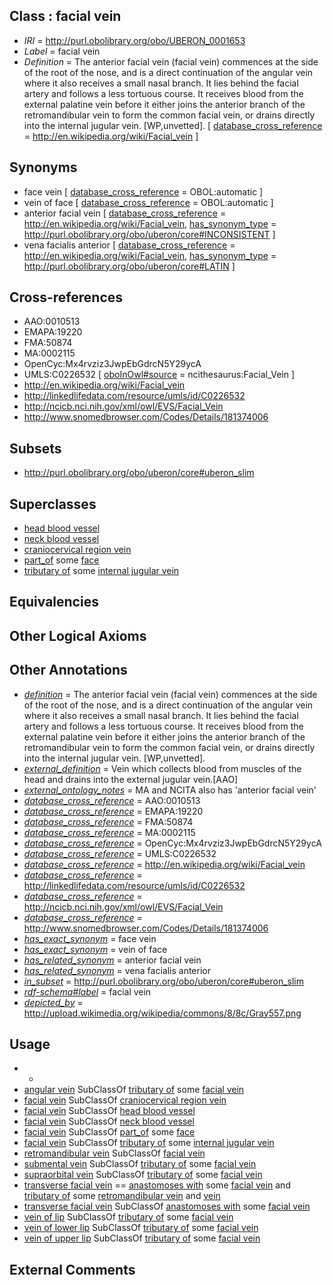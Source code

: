 
## Class : facial vein

 * *IRI* = http://purl.obolibrary.org/obo/UBERON_0001653
 * *Label* = facial vein
 * *Definition* = The anterior facial vein (facial vein) commences at the side of the root of the nose, and is a direct continuation of the angular vein where it also receives a small nasal branch. It lies behind the facial artery and follows a less tortuous course. It receives blood from the external palatine vein before it either joins the anterior branch of the retromandibular vein to form the common facial vein, or drains directly into the internal jugular vein. [WP,unvetted]. [ [database_cross_reference](../../ef/oboInOwl#hasDbXref.md) = http://en.wikipedia.org/wiki/Facial_vein ]

## Synonyms

 * face vein [ [database_cross_reference](../../ef/oboInOwl#hasDbXref.md) = OBOL:automatic ]
 * vein of face [ [database_cross_reference](../../ef/oboInOwl#hasDbXref.md) = OBOL:automatic ]
 * anterior facial vein [ [database_cross_reference](../../ef/oboInOwl#hasDbXref.md) = http://en.wikipedia.org/wiki/Facial_vein, [has_synonym_type](../../pe/oboInOwl#hasSynonymType.md) = http://purl.obolibrary.org/obo/uberon/core#INCONSISTENT ]
 * vena facialis anterior [ [database_cross_reference](../../ef/oboInOwl#hasDbXref.md) = http://en.wikipedia.org/wiki/Facial_vein, [has_synonym_type](../../pe/oboInOwl#hasSynonymType.md) = http://purl.obolibrary.org/obo/uberon/core#LATIN ]

## Cross-references

 * AAO:0010513
 * EMAPA:19220
 * FMA:50874
 * MA:0002115
 * OpenCyc:Mx4rvziz3JwpEbGdrcN5Y29ycA
 * UMLS:C0226532 [ [oboInOwl#source](../../ce/oboInOwl#source.md) = ncithesaurus:Facial_Vein ]
 * http://en.wikipedia.org/wiki/Facial_vein
 * http://linkedlifedata.com/resource/umls/id/C0226532
 * http://ncicb.nci.nih.gov/xml/owl/EVS/Facial_Vein
 * http://www.snomedbrowser.com/Codes/Details/181374006

## Subsets

 * http://purl.obolibrary.org/obo/uberon/core#uberon_slim

## Superclasses

 * [head blood vessel](../../UBERON/96/UBERON_0003496.md)
 * [neck blood vessel](../../UBERON/02/UBERON_0003502.md)
 * [craniocervical region vein](../../UBERON/41/UBERON_0009141.md)
 * [part_of](../../BFO/50/BFO_0000050.md) some [face](../../UBERON/56/UBERON_0001456.md)
 * [tributary of](../../RO/76/RO_0002376.md) some [internal jugular vein](../../UBERON/86/UBERON_0001586.md)

## Equivalencies


## Other Logical Axioms


## Other Annotations

 * *[definition](../../IAO/15/IAO_0000115.md)* = The anterior facial vein (facial vein) commences at the side of the root of the nose, and is a direct continuation of the angular vein where it also receives a small nasal branch. It lies behind the facial artery and follows a less tortuous course. It receives blood from the external palatine vein before it either joins the anterior branch of the retromandibular vein to form the common facial vein, or drains directly into the internal jugular vein. [WP,unvetted].
 * *[external_definition](../../UBPROP/01/UBPROP_0000001.md)* = Vein which collects blood from muscles of the head and drains into the external jugular vein.[AAO]
 * *[external_ontology_notes](../../UBPROP/12/UBPROP_0000012.md)* = MA and NCITA also has 'anterior facial vein'
 * *[database_cross_reference](../../ef/oboInOwl#hasDbXref.md)* = AAO:0010513
 * *[database_cross_reference](../../ef/oboInOwl#hasDbXref.md)* = EMAPA:19220
 * *[database_cross_reference](../../ef/oboInOwl#hasDbXref.md)* = FMA:50874
 * *[database_cross_reference](../../ef/oboInOwl#hasDbXref.md)* = MA:0002115
 * *[database_cross_reference](../../ef/oboInOwl#hasDbXref.md)* = OpenCyc:Mx4rvziz3JwpEbGdrcN5Y29ycA
 * *[database_cross_reference](../../ef/oboInOwl#hasDbXref.md)* = UMLS:C0226532
 * *[database_cross_reference](../../ef/oboInOwl#hasDbXref.md)* = http://en.wikipedia.org/wiki/Facial_vein
 * *[database_cross_reference](../../ef/oboInOwl#hasDbXref.md)* = http://linkedlifedata.com/resource/umls/id/C0226532
 * *[database_cross_reference](../../ef/oboInOwl#hasDbXref.md)* = http://ncicb.nci.nih.gov/xml/owl/EVS/Facial_Vein
 * *[database_cross_reference](../../ef/oboInOwl#hasDbXref.md)* = http://www.snomedbrowser.com/Codes/Details/181374006
 * *[has_exact_synonym](../../ym/oboInOwl#hasExactSynonym.md)* = face vein
 * *[has_exact_synonym](../../ym/oboInOwl#hasExactSynonym.md)* = vein of face
 * *[has_related_synonym](../../ym/oboInOwl#hasRelatedSynonym.md)* = anterior facial vein
 * *[has_related_synonym](../../ym/oboInOwl#hasRelatedSynonym.md)* = vena facialis anterior
 * *[in_subset](../../et/oboInOwl#inSubset.md)* = http://purl.obolibrary.org/obo/uberon/core#uberon_slim
 * *[rdf-schema#label](../../el/rdf-schema#label.md)* = facial vein
 * *[depicted_by](../../depicted/by/depicted_by.md)* = http://upload.wikimedia.org/wikipedia/commons/8/8c/Gray557.png

## Usage

 * -
 * [angular vein](../../UBERON/86/UBERON_0014686.md) SubClassOf [tributary of](../../RO/76/RO_0002376.md) some [facial vein](../../UBERON/53/UBERON_0001653.md)
 * [facial vein](../../UBERON/53/UBERON_0001653.md) SubClassOf [craniocervical region vein](../../UBERON/41/UBERON_0009141.md)
 * [facial vein](../../UBERON/53/UBERON_0001653.md) SubClassOf [head blood vessel](../../UBERON/96/UBERON_0003496.md)
 * [facial vein](../../UBERON/53/UBERON_0001653.md) SubClassOf [neck blood vessel](../../UBERON/02/UBERON_0003502.md)
 * [facial vein](../../UBERON/53/UBERON_0001653.md) SubClassOf [part_of](../../BFO/50/BFO_0000050.md) some [face](../../UBERON/56/UBERON_0001456.md)
 * [facial vein](../../UBERON/53/UBERON_0001653.md) SubClassOf [tributary of](../../RO/76/RO_0002376.md) some [internal jugular vein](../../UBERON/86/UBERON_0001586.md)
 * [retromandibular vein](../../UBERON/56/UBERON_0001656.md) SubClassOf [facial vein](../../UBERON/53/UBERON_0001653.md)
 * [submental vein](../../UBERON/55/UBERON_0001655.md) SubClassOf [tributary of](../../RO/76/RO_0002376.md) some [facial vein](../../UBERON/53/UBERON_0001653.md)
 * [supraorbital vein](../../UBERON/54/UBERON_0001654.md) SubClassOf [tributary of](../../RO/76/RO_0002376.md) some [facial vein](../../UBERON/53/UBERON_0001653.md)
 * [transverse facial vein](../../UBERON/59/UBERON_0001659.md) == [anastomoses with](../../core#anastomoses/th/core#anastomoses_with.md) some [facial vein](../../UBERON/53/UBERON_0001653.md) and [tributary of](../../RO/76/RO_0002376.md) some [retromandibular vein](../../UBERON/56/UBERON_0001656.md) and [vein](../../UBERON/38/UBERON_0001638.md)
 * [transverse facial vein](../../UBERON/59/UBERON_0001659.md) SubClassOf [anastomoses with](../../core#anastomoses/th/core#anastomoses_with.md) some [facial vein](../../UBERON/53/UBERON_0001653.md)
 * [vein of lip](../../UBERON/36/UBERON_0013136.md) SubClassOf [tributary of](../../RO/76/RO_0002376.md) some [facial vein](../../UBERON/53/UBERON_0001653.md)
 * [vein of lower lip](../../UBERON/78/UBERON_0003478.md) SubClassOf [tributary of](../../RO/76/RO_0002376.md) some [facial vein](../../UBERON/53/UBERON_0001653.md)
 * [vein of upper lip](../../UBERON/77/UBERON_0003477.md) SubClassOf [tributary of](../../RO/76/RO_0002376.md) some [facial vein](../../UBERON/53/UBERON_0001653.md)

## External Comments

